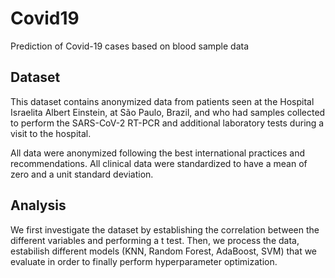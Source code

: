 # Covid19
Prediction of Covid-19 cases based on blood sample data

## Dataset
This dataset contains anonymized data from patients seen at the Hospital Israelita Albert Einstein, at São Paulo, Brazil, and who had samples collected to perform the SARS-CoV-2 RT-PCR and additional laboratory tests during a visit to the hospital.

All data were anonymized following the best international practices and recommendations. All clinical data were standardized to have a mean of zero and a unit standard deviation.

## Analysis

We first investigate the dataset by establishing the correlation between the different variables and performing a t test. Then, we process the data, estabilish different models (KNN, Random Forest, AdaBoost, SVM) that we evaluate in order to finally perform hyperparameter optimization.
